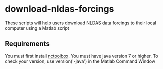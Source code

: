 # download-nldas-forcings
These scripts will help users download [NLDAS](http://ldas.gsfc.nasa.gov/nldas/) data forcings to their local computer using a Matlab script

## Requirements
You must first install [nctoolbox](https://github.com/nctoolbox/nctoolbox).
You must have java version 7 or higher. To check your version, use
  version('-java')
in the Matlab Command Window
